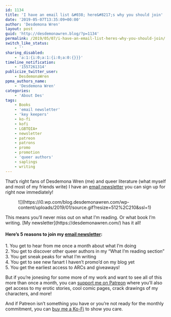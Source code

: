 ```yaml
---
id: 1134
title: 'I have an email list &#038; here&#8217;s why you should join'
date: '2019-05-07T13:35:09+00:00'
author: 'Desdemona Wren'
layout: post
guid: 'http://desdemonawren.blog/?p=1134'
permalink: /2019/05/07/i-have-an-email-list-heres-why-you-should-join/
switch_like_status:
    - ''
sharing_disabled:
    - 'a:1:{i:0;a:1:{i:0;a:0:{}}}'
timeline_notification:
    - '1557261314'
publicize_twitter_user:
    - DesdemonaWren
ppma_authors_name:
    - 'Desdemona Wren'
categories:
    - 'About Des'
tags:
    - Books
    - 'email newsletter'
    - 'key keepers'
    - ko-fi
    - kofi
    - LGBTQIA+
    - newsletter
    - patreon
    - patrons
    - promo
    - promotion
    - 'queer authors'
    - saplings
    - writing
---
```


That’s right fans of Desdemona Wren (me) and queer literature (what myself and most of my friends write) I have an [email newsletter](https://desdemonawren.com/) you can sign up for right now immediately!

<div class="wp-block-image"><figure class="aligncenter">![](https://i0.wp.com/blog.desdemonawren.com/wp-content/uploads/2019/01/source.gif?resize=512%2C210&ssl=1)</figure></div>This means you’ll never miss out on what I’m reading. Or what book I’m writing. [My newsletter](https://desdemonawren.com/) has it all!

#### Here’s 5 reasons to join my [email newsletter](https://desdemonawren.com/):

1\. You get to hear from me once a month about what I’m doing  
2\. You get to discover other queer authors in my “What I’m reading section”  
3\. You get sneak peaks for what I’m writing   
4\. You get to see new fanart I haven’t promo’d on my blog yet  
5\. You get the earliest access to ARCs and giveaways!

But if you’re jonesing for some more of my work and want to see all of this more than once a month, you can [support me on Patreon](https://www.patreon.com/desdemonawren) where you’ll also get access to my erotic stories, cool comic pages, crack drawings of my characters, and more!

And if Patreon isn’t something you have or you’re not ready for the monthly commitment, you can [buy me a Ko-Fi](http://ko-fi.com/desdemonawren) to show you care.